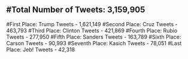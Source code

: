 #Total Number of Tweets: 3,159,905 
---
#First Place: Trump Tweets - 1,621,149
#Second Place: Cruz Tweets - 463,793
#Third Place: Clinton Tweets - 421,869
#Fourth Place: Rubio Tweets - 277,950
#Fifth Place: Sanders Tweets - 163,789
#Sixth Place: Carson Tweets - 90,993
#Seventh Place: Kasich Tweets - 78,051
#Last Place: Jeb! Tweets - 42,318
